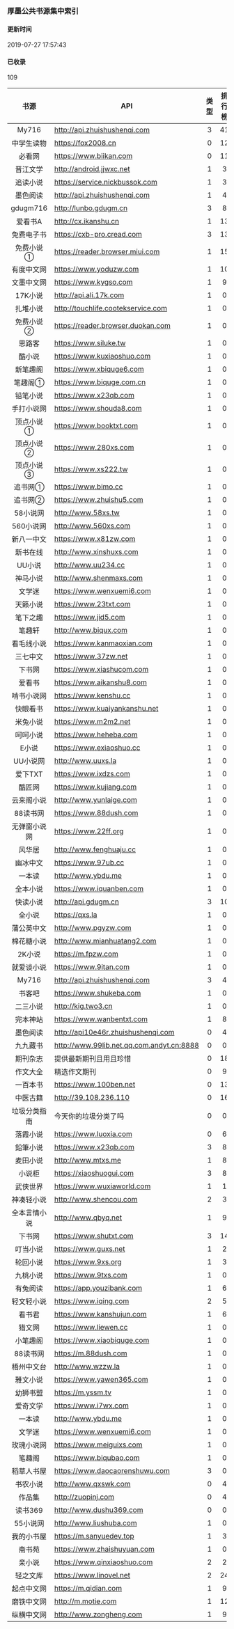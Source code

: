 ### 厚墨公共书源集中索引
#### 更新时间
2019-07-27 17:57:43
#### 已收录
109

|书源|API|类型|排行榜|账号|版本|作者|暗码|
| :----------: | ----------------------------------------- | :---: | :----: | :---: | :---: | :---: |:---: |
|My716|http://api.zhuishushenqi.com|3|41|false|102|纯二|2333|
|中学生读物|https://fox2008.cn|0|12|false|100|纯二|2333|
|必看网|https://www.biikan.com|0|11|false|100|纯二|2333|
|晋江文学|http://android.jjwxc.net|1|3|false|101|纯二|2333|
|追读小说|https://service.nickbussok.com|1|3|false|100|纯二|2333|
|墨色阅读|http://api.zhuishushenqi.com|1|4|false|100|纯二|2333|
|gdugm716|http://lunbo.gdugm.cn|3|8|false|102|纯二|2333|
|爱看书A|http://cx.ikanshu.cn|1|13|false|100|纯二|2333|
|免费电子书|https://cxb-pro.cread.com|3|13|false|100|纯二|2333|
|免费小说①|https://reader.browser.miui.com|1|15|false|102|纯二|2333|
|有度中文网|https://www.yoduzw.com|1|10|false|102|纯二|2333|
|文墨中文网|https://www.kygso.com|1|9|false|101|纯二|2333|
|17K小说|http://api.ali.17k.com|1|0|false|100|纯二|2333|
|扎堆小说|http://touchlife.cootekservice.com|1|0|false|100|纯二|2333|
|免费小说②|https://reader.browser.duokan.com|1|0|false|100|纯二|2333|
|思路客|https://www.siluke.tw|1|0|false|102|纯二|2333|
|酷小说|https://www.kuxiaoshuo.com|1|0|false|103|纯二|2333|
|新笔趣阁|https://www.xbiquge6.com|1|0|false|101|纯二|2333|
|笔趣阁①|https://www.biquge.com.cn|1|0|false|101|纯二|2333|
|铅笔小说|https://www.x23qb.com|1|0|false|101|纯二|2333|
|手打小说网|https://www.shouda8.com|1|0|false|102|纯二|2333|
|顶点小说①|https://www.booktxt.com|1|0|false|100|纯二|2333|
|顶点小说②|https://www.280xs.com|1|0|false|104|纯二|2333|
|顶点小说③|https://www.xs222.tw|1|0|false|101|纯二|2333|
|追书网①|https://www.bimo.cc|1|0|false|100|纯二|2333|
|追书网②|https://www.zhuishu5.com|1|0|false|100|纯二|2333|
|58小说网|http://www.58xs.tw|1|0|false|100|纯二|2333|
|560小说网|http://www.560xs.com|1|0|false|100|纯二|2333|
|新八一中文|https://www.x81zw.com|1|0|false|100|纯二|2333|
|新书在线|http://www.xinshuxs.com|1|0|false|100|纯二|2333|
|UU小说|http://www.uu234.cc|1|0|false|100|纯二|2333|
|神马小说|http://www.shenmaxs.com|1|0|false|100|纯二|2333|
|文学迷|https://www.wenxuemi6.com|1|0|false|100|纯二|2333|
|天籁小说|https://www.23txt.com|1|0|false|101|纯二|2333|
|笔下之趣|https://www.jid5.com|1|0|false|102|纯二|2333|
|笔趣轩|http://www.biqux.com|1|0|false|101|纯二|2333|
|看毛线小说|https://www.kanmaoxian.com|1|0|false|101|纯二|2333|
|三七中文|https://www.37zw.net|1|0|false|101|纯二|2333|
|下书网|https://www.xiashucom.com|1|0|false|102|纯二|2333|
|爱看书|https://www.aikanshu8.com|1|0|false|101|纯二|2333|
|啃书小说网|https://www.kenshu.cc|1|0|false|100|纯二|2333|
|快眼看书|https://www.kuaiyankanshu.net|1|0|false|102|纯二|2333|
|米兔小说|https://www.m2m2.net|1|0|false|100|纯二|2333|
|呵呵小说|https://www.heheba.com|1|0|false|100|纯二|2333|
|E小说|https://www.exiaoshuo.cc|1|0|false|102|纯二|2333|
|UU小说网|http://www.uuxs.la|1|0|false|101|纯二|2333|
|爱下TXT|https://www.ixdzs.com|1|0|false|101|纯二|2333|
|酷匠网|https://www.kujiang.com|1|0|false|101|纯二|2333|
|云来阁小说|http://www.yunlaige.com|1|0|false|100|纯二|2333|
|88读书网|https://www.88dush.com|1|0|false|101|纯二|2333|
|无弹窗小说网|https://www.22ff.org|1|0|false|101|纯二|2333|
|风华居|http://www.fenghuaju.cc|1|0|false|100|旧人|9713|
|幽冰中文|https://www.97ub.cc|1|0|false|100|旧人|9713|
|一本读|http://www.ybdu.me|1|0|false|101|旧人|9713|
|全本小说|https://www.iquanben.com|1|0|false|100|旧人|9713|
|快读小说|http://api.gdugm.cn|3|10|false|105|旧人|9713|
|全小说|https://qxs.la|1|0|false|100|旧人|9713|
|蒲公英中文|http://www.pgyzw.com|1|0|false|100|旧人|9713|
|棉花糖小说|http://www.mianhuatang2.com|1|0|false|101|旧人|9713|
|2K小说|https://m.fpzw.com|1|0|false|100|旧人|9713|
|就爱谈小说|https://www.9itan.com|1|0|false|100|旧人|9713|
|My716|http://api.zhuishushenqi.com|3|4|false|103|旧人|9713|
|书客吧|https://www.shukeba.com|1|0|false|100|旧人|9713|
|二三小说|http://kig.two3.cn|1|0|false|101|旧人|9713|
|完本神站|https://www.wanbentxt.com|1|8|false|100|旧人|9713|
|墨色阅读|http://api10e46r.zhuishushenqi.com|0|4|false|102|旧人|9713|
|九九藏书|http://www.99lib.net.qq.com.andyt.cn:8888|0|0|false|101|旧人|9713|
|期刊杂志|提供最新期刊且用且珍惜|0|18|false|102|旧人|9713|
|作文大全|精选作文期刊|0|9|false|101|旧人|9713|
|一百本书|https://www.100ben.net|0|13|false|104|旧人|9713|
|中医古籍|http://39.108.236.110|0|16|false|101|旧人|9713|
|垃圾分类指南|今天你的垃圾分类了吗|0|0|false|101|旧人|9713|
|落霞小说|https://www.luoxia.com|0|6|false|109|Guimi|9251|
|鉛筆小说|https://www.x23qb.com|3|8|false|104|Guimi|9251|
|麦田小说|http://www.mtxs.me|1|8|false|103|Guimi|9251|
|小说柜|https://xiaoshuogui.com|3|8|false|102|Guimi|9251|
|武侠世界|https://www.wuxiaworld.com|1|1|false|100|Guimi|9251|
|神凑轻小说|http://www.shencou.com|2|3|false|100|Guimi|9251|
|全本言情小说|http://www.qbyq.net|1|9|false|100|Guimi|9251|
|下书网|https://www.shutxt.com|3|14|false|100|Guimi|9251|
|叮当小说|https://www.guxs.net|1|2|false|100|Guimi|9251|
|轮回小说|https://www.9xs.org|1|3|false|100|Guimi|9251|
|九桃小说|https://www.9txs.com|1|0|false|100|zsakvo|1212|
|有兔阅读|https://app.youzibank.com|1|6|false|100|zsakvo|1212|
|轻文轻小说|https://www.iqing.com|2|5|false|100|zsakvo|1212|
|看书君|https://www.kanshujun.com|1|6|false|100|zsakvo|1212|
|猎文网|https://www.liewen.cc|1|0|false|100|zsakvo|1212|
|小笔趣阁|https://www.xiaobiquge.com|1|0|false|100|zsakvo|1212|
|88读书网|https://m.88dush.com|1|0|false|100|zsakvo|1212|
|梧州中文台|http://www.wzzw.la|1|0|false|100|zsakvo|1212|
|雅文小说|https://www.yawen365.com|1|0|false|100|zsakvo|1212|
|幼狮书盟|https://m.yssm.tv|1|0|false|100|zsakvo|1212|
|爱奇文学|https://www.i7wx.com|1|0|false|100|zsakvo|1212|
|一本读|http://www.ybdu.me|1|0|false|100|zsakvo|1212|
|文学迷|https://www.wenxuemi6.com|1|0|false|100|zsakvo|1212|
|玫瑰小说网|https://www.meiguixs.com|1|0|false|100|zsakvo|1212|
|笔趣阁|https://www.biqubao.com|1|0|false|103|zsakvo|1212|
|稻草人书屋|https://www.daocaorenshuwu.com|3|0|false|103|zsakvo|1212|
|书农小说|http://www.qxswk.com|0|4|false|100|zsakvo|1212|
|作品集|http://zuopinj.com|0|4|false|101|zsakvo|1212|
|读书369|http://www.dushu369.com|0|0|false|101|zsakvo|1212|
|55小说网|http://www.liushuba.com|1|0|false|100|zsakvo|1212|
|我的小书屋|https://m.sanyuedev.top|1|3|false|101|zsakvo|1212|
|斋书苑|https://www.zhaishuyuan.com|1|0|false|103|zsakvo|1212|
|亲小说|https://www.qinxiaoshuo.com|2|2|false|103|zsakvo|1212|
|轻之文库|https://www.linovel.net|2|24|false|101|zsakvo|1212|
|起点中文网|https://m.qidian.com|1|9|true|101|楚观|2000|
|磨铁中文网|http://m.motie.com|1|12|true|100|楚观|2000|
|纵横中文网|http://www.zongheng.com|1|9|true|102|楚观|2000|